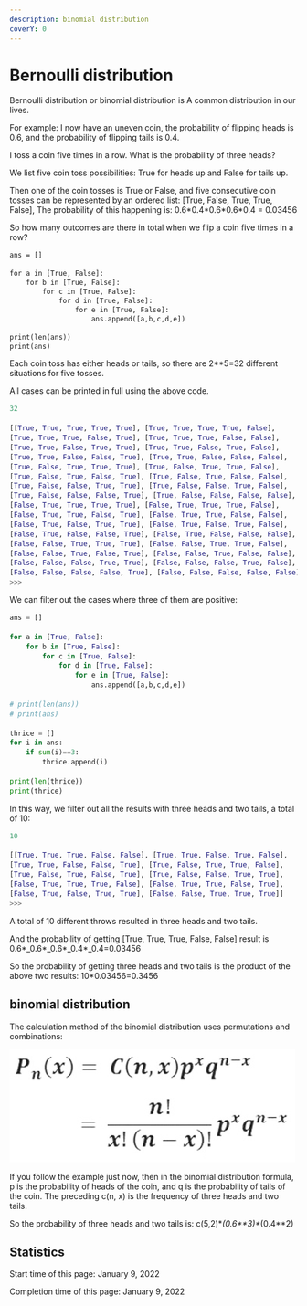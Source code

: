 ```yaml
---
description: binomial distribution
coverY: 0
---
```


# Bernoulli distribution

Bernoulli distribution or binomial distribution is A common distribution in our lives.

For example: I now have an uneven coin, the probability of flipping heads is 0.6, and the probability of flipping tails is 0.4.

I toss a coin five times in a row. What is the probability of three heads?

We list five coin toss possibilities: True for heads up and False for tails up.

Then one of the coin tosses is True or False, and five consecutive coin tosses can be represented by an ordered list: \[True, False, True, True, False], The probability of this happening is: 0.6\*0.4\*0.6\*0.6\*0.4 = 0.03456

So how many outcomes are there in total when we flip a coin five times in a row?

```cfscript
ans = []

for a in [True, False]:
    for b in [True, False]:
        for c in [True, False]:
            for d in [True, False]:
                for e in [True, False]:
                    ans.append([a,b,c,d,e])

print(len(ans))
print(ans)
```

Each coin toss has either heads or tails, so there are 2\*\*5=32 different situations for five tosses.

All cases can be printed in full using the above code.

```python
32

[[True, True, True, True, True], [True, True, True, True, False], 
[True, True, True, False, True], [True, True, True, False, False], 
[True, True, False, True, True], [True, True, False, True, False], 
[True, True, False, False, True], [True, True, False, False, False], 
[True, False, True, True, True], [True, False, True, True, False], 
[True, False, True, False, True], [True, False, True, False, False], 
[True, False, False, True, True], [True, False, False, True, False], 
[True, False, False, False, True], [True, False, False, False, False], 
[False, True, True, True, True], [False, True, True, True, False], 
[False, True, True, False, True], [False, True, True, False, False], 
[False, True, False, True, True], [False, True, False, True, False], 
[False, True, False, False, True], [False, True, False, False, False], 
[False, False, True, True, True], [False, False, True, True, False], 
[False, False, True, False, True], [False, False, True, False, False], 
[False, False, False, True, True], [False, False, False, True, False], 
[False, False, False, False, True], [False, False, False, False, False]]
>>> 
```

We can filter out the cases where three of them are positive:

```python
ans = []

for a in [True, False]:
    for b in [True, False]:
        for c in [True, False]:
            for d in [True, False]:
                for e in [True, False]:
                    ans.append([a,b,c,d,e])

# print(len(ans))
# print(ans)

thrice = []
for i in ans:
    if sum(i)==3:
        thrice.append(i)

print(len(thrice))
print(thrice)
```

In this way, we filter out all the results with three heads and two tails, a total of 10:

```python
10

[[True, True, True, False, False], [True, True, False, True, False], 
[True, True, False, False, True], [True, False, True, True, False], 
[True, False, True, False, True], [True, False, False, True, True], 
[False, True, True, True, False], [False, True, True, False, True], 
[False, True, False, True, True], [False, False, True, True, True]]
>>> 
```

A total of 10 different throws resulted in three heads and two tails.

And the probability of getting \[True, True, True, False, False] result is 0.6\*_0.6\*_0.6\*_0.4\*_0.4=0.03456

So the probability of getting three heads and two tails is the product of the above two results: 10\*0.03456=0.3456

## binomial distribution

The calculation method of the binomial distribution uses permutations and combinations:

![binomial distribution](<../.gitbook/assets/image (21).png>)

If you follow the example just now, then in the binomial distribution formula, p is the probability of heads of the coin, and q is the probability of tails of the coin. The preceding c(n, x) is the frequency of three heads and two tails.

So the probability of three heads and two tails is: c(5,2)\*_(0.6\*\*3)\*_(0.4\*\*2)













## Statistics

Start time of this page: January 9, 2022

Completion time of this page: January 9, 2022
